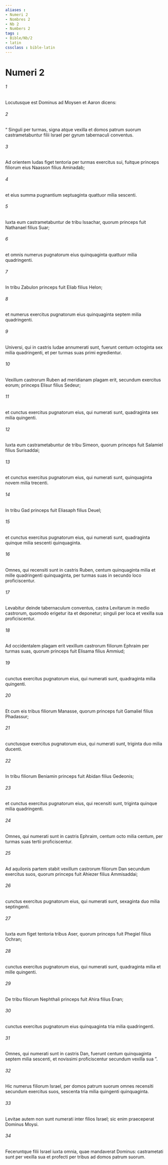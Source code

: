 ```yaml
---
aliases : 
- Numeri 2
- Nombres 2
- Nb 2
- Numbers 2
tags : 
- Bible/Nb/2
- latin
cssclass : bible-latin
---
```


# Numeri 2

###### 1
Locutusque est Dominus ad Moysen et Aaron dicens: 
###### 2
“ Singuli per turmas, signa atque vexilla et domos patrum suorum castrametabuntur filii Israel per gyrum tabernaculi conventus.
###### 3
Ad orientem Iudas figet tentoria per turmas exercitus sui, fuitque princeps filiorum eius Naasson filius Aminadab; 
###### 4
et eius summa pugnantium septuaginta quattuor milia sescenti. 
###### 5
Iuxta eum castrametabuntur de tribu Issachar, quorum princeps fuit Nathanael filius Suar; 
###### 6
et omnis numerus pugnatorum eius quinquaginta quattuor milia quadringenti. 
###### 7
In tribu Zabulon princeps fuit Eliab filius Helon; 
###### 8
et numerus exercitus pugnatorum eius quinquaginta septem milia quadringenti. 
###### 9
Universi, qui in castris Iudae annumerati sunt, fuerunt centum octoginta sex milia quadringenti, et per turmas suas primi egredientur.
###### 10
Vexillum castrorum Ruben ad meridianam plagam erit, secundum exercitus eorum; princeps Elisur filius Sedeur; 
###### 11
et cunctus exercitus pugnatorum eius, qui numerati sunt, quadraginta sex milia quingenti. 
###### 12
Iuxta eum castrametabuntur de tribu Simeon, quorum princeps fuit Salamiel filius Surisaddai; 
###### 13
et cunctus exercitus pugnatorum eius, qui numerati sunt, quinquaginta novem milia trecenti. 
###### 14
In tribu Gad princeps fuit Eliasaph filius Deuel; 
###### 15
et cunctus exercitus pugnatorum eius, qui numerati sunt, quadraginta quinque milia sescenti quinquaginta. 
###### 16
Omnes, qui recensiti sunt in castris Ruben, centum quinquaginta milia et mille quadringenti quinquaginta, per turmas suas in secundo loco proficiscentur.
###### 17
Levabitur deinde tabernaculum conventus, castra Levitarum in medio castrorum, quomodo erigetur ita et deponetur; singuli per loca et vexilla sua proficiscentur.
###### 18
Ad occidentalem plagam erit vexillum castrorum filiorum Ephraim per turmas suas, quorum princeps fuit Elisama filius Ammiud; 
###### 19
cunctus exercitus pugnatorum eius, qui numerati sunt, quadraginta milia quingenti. 
###### 20
Et cum eis tribus filiorum Manasse, quorum princeps fuit Gamaliel filius Phadassur; 
###### 21
cunctusque exercitus pugnatorum eius, qui numerati sunt, triginta duo milia ducenti. 
###### 22
In tribu filiorum Beniamin princeps fuit Abidan filius Gedeonis; 
###### 23
et cunctus exercitus pugnatorum eius, qui recensiti sunt, triginta quinque milia quadringenti. 
###### 24
Omnes, qui numerati sunt in castris Ephraim, centum octo milia centum, per turmas suas tertii proficiscentur.
###### 25
Ad aquilonis partem stabit vexillum castrorum filiorum Dan secundum exercitus suos, quorum princeps fuit Ahiezer filius Ammisaddai; 
###### 26
cunctus exercitus pugnatorum eius, qui numerati sunt, sexaginta duo milia septingenti. 
###### 27
Iuxta eum figet tentoria tribus Aser, quorum princeps fuit Phegiel filius Ochran; 
###### 28
cunctus exercitus pugnatorum eius, qui numerati sunt, quadraginta milia et mille quingenti. 
###### 29
De tribu filiorum Nephthali princeps fuit Ahira filius Enan; 
###### 30
cunctus exercitus pugnatorum eius quinquaginta tria milia quadringenti. 
###### 31
Omnes, qui numerati sunt in castris Dan, fuerunt centum quinquaginta septem milia sescenti, et novissimi proficiscentur secundum vexilla sua ”.
###### 32
Hic numerus filiorum Israel, per domos patrum suorum omnes recensiti secundum exercitus suos, sescenta tria milia quingenti quinquaginta. 
###### 33
Levitae autem non sunt numerati inter filios Israel; sic enim praeceperat Dominus Moysi.
###### 34
Feceruntque filii Israel iuxta omnia, quae mandaverat Dominus: castrametati sunt per vexilla sua et profecti per tribus ad domos patrum suorum.
